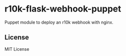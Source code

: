 # r10k-flask-webhook-puppet

Puppet module to deploy an r10k webhook with nginx.

## License

MIT License
